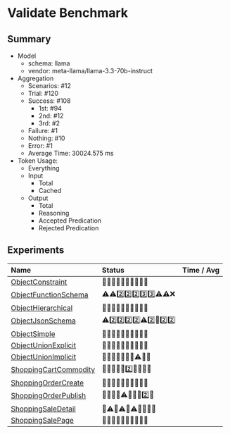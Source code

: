 # Validate Benchmark
## Summary
  - Model
    - schema: llama
    - vendor: meta-llama/llama-3.3-70b-instruct
  - Aggregation
    - Scenarios: #12
    - Trial: #120
    - Success: #108
      - 1st: #94
      - 2nd: #12
      - 3rd: #2
    - Failure: #1
    - Nothing: #10
    - Error: #1
    - Average Time: 30024.575 ms
  - Token Usage:
    - Everything
    - Input
      - Total
      - Cached
    - Output
      - Total
      - Reasoning
      - Accepted Predication
      - Rejected Predication

## Experiments
Name | Status | Time / Avg
:----|:-------|------------:
[ObjectConstraint](./ObjectConstraint/README.md) | 🥇🥇🥇🥇🥇🥇🥇🥇🥇🥇
[ObjectFunctionSchema](./ObjectFunctionSchema/README.md) | ⚠️⚠️2️⃣2️⃣2️⃣3️⃣3️⃣⚠️⚠️❌
[ObjectHierarchical](./ObjectHierarchical/README.md) | 🥇🥇🥇🥇🥇🥇🥇🥇🥇🥇
[ObjectJsonSchema](./ObjectJsonSchema/README.md) | ⚠️2️⃣2️⃣2️⃣2️⃣⚠️2️⃣🥇2️⃣2️⃣
[ObjectSimple](./ObjectSimple/README.md) | 🥇🥇🥇🥇🥇🥇🥇🥇🥇🥇
[ObjectUnionExplicit](./ObjectUnionExplicit/README.md) | 🥇🥇🥇🥇🥇🥇🥇🥇🥇🥇
[ObjectUnionImplicit](./ObjectUnionImplicit/README.md) | 🥇🥇🥇🥇🥇🥇🥇⚠️🥇🥇
[ShoppingCartCommodity](./ShoppingCartCommodity/README.md) | 🥇🥇🥇🥇🥇2️⃣🥇🥇🥇🥇
[ShoppingOrderCreate](./ShoppingOrderCreate/README.md) | 🥇🥇🥇🥇🥇🥇🥇🥇🥇🥇
[ShoppingOrderPublish](./ShoppingOrderPublish/README.md) | 🥇🥇🥇🥇⚠️🥇🥇🥇2️⃣🥇
[ShoppingSaleDetail](./ShoppingSaleDetail/README.md) | 🥇⚠️🥇⚠️🥇⚠️🥇🥇🥇🥇
[ShoppingSalePage](./ShoppingSalePage/README.md) | 🥇🥇🥇🥇🥇🥇🥇🥇🥇🥇